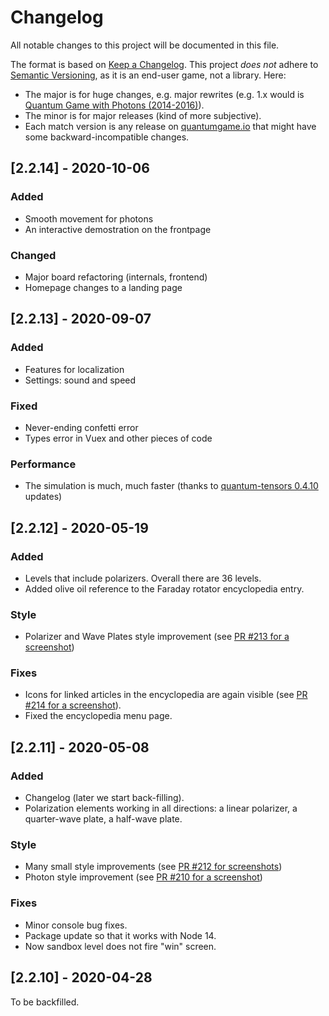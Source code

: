# Changelog

All notable changes to this project will be documented in this file.

The format is based on [Keep a Changelog](https://keepachangelog.com/en/1.0.0/).
This project *does not* adhere to [Semantic Versioning](https://semver.org/spec/v2.0.0.html), as it is an end-user game, not a library.
Here:

* The major is for huge changes, e.g. major rewrites (e.g. 1.x would is [Quantum Game with Photons (2014-2016)](https://github.com/stared/quantum-game)).
* The minor is for major releases (kind of more subjective).
* Each match version is any release on [quantumgame.io](https://quantumgame.io/) that might have some backward-incompatible changes.

## [2.2.14] - 2020-10-06

### Added

* Smooth movement for photons
* An interactive demostration on the frontpage

### Changed

* Major board refactoring (internals, frontend)
* Homepage changes to a landing page

## [2.2.13] - 2020-09-07

### Added

* Features for localization
* Settings: sound and speed

### Fixed

* Never-ending confetti error
* Types error in Vuex and other pieces of code

### Performance

* The simulation is much, much faster (thanks to [quantum-tensors 0.4.10](https://github.com/Quantum-Game/quantum-tensors) updates)


## [2.2.12] - 2020-05-19

### Added

* Levels that include polarizers. Overall there are 36 levels.
* Added olive oil reference to the Faraday rotator encyclopedia entry.

### Style

* Polarizer and Wave Plates style improvement (see [PR #213 for a screenshot](https://github.com/Quantum-Game/quantum-game-2/pull/213))

### Fixes

* Icons for linked articles in the encyclopedia are again visible (see [PR #214 for a screenshot](https://github.com/Quantum-Game/quantum-game-2/pull/214)).
* Fixed the encyclopedia menu page.

## [2.2.11] - 2020-05-08

### Added

* Changelog (later we start back-filling).
* Polarization elements working in all directions: a linear polarizer, a quarter-wave plate, a half-wave plate.

### Style

* Many small style improvements (see [PR #212 for screenshots](https://github.com/Quantum-Game/quantum-game-2/pull/212))
* Photon style improvement (see [PR #210 for a screenshot](https://github.com/Quantum-Game/quantum-game-2/pull/210))

### Fixes

* Minor console bug fixes.
* Package update so that it works with Node 14.
* Now sandbox level does not fire "win" screen.

## [2.2.10] - 2020-04-28

To be backfilled.
